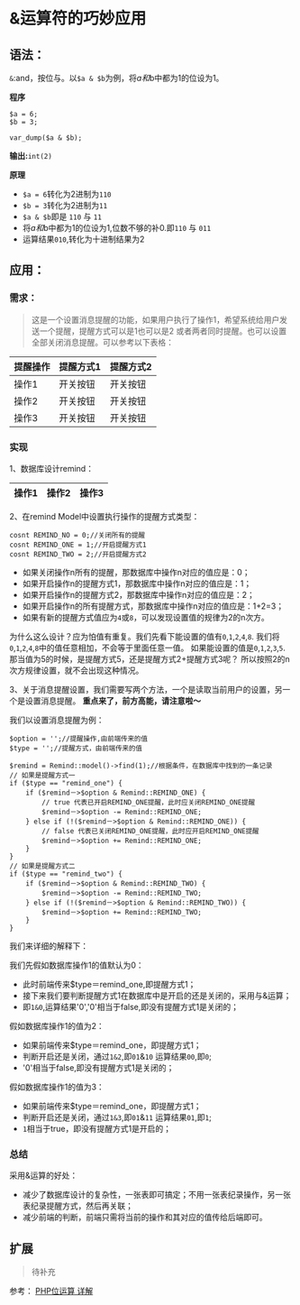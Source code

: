 # &运算符的巧妙应用

## 语法：
`&`:and，按位与。以`$a & $b`为例，将$a和$b中都为1的位设为1。

**程序**

```
$a = 6;
$b = 3;

var_dump($a & $b);
```

**输出:**`int(2)`

**原理** 

+ `$a = 6`转化为2进制为`110`
+ `$b = 3`转化为2进制为`11`
+ `$a & $b`即是 `110` 与 `11`
+ 将$a和$b中都为1的位设为1,位数不够的补0.即`110` 与 `011`
+ 运算结果`010`,转化为十进制结果为2


## 应用：

### 需求：
> 这是一个设置消息提醒的功能，如果用户执行了操作1，希望系统给用户发送一个提醒，提醒方式可以是1也可以是2
或者两者同时提醒。也可以设置全部关闭消息提醒。可以参考以下表格：

| 提醒操作  | 提醒方式1 | 提醒方式2 | 
|---------|----------|---------|
|  操作1   | 开关按钮   | 开关按钮 |
|  操作2   | 开关按钮   | 开关按钮 |  
|  操作3   | 开关按钮   | 开关按钮 |  

### 实现
1、数据库设计remind：

| 操作1  | 操作2 | 操作3 | 
|---------|----------|---------|

2、在remind Model中设置执行操作的提醒方式类型：

```
cosnt REMIND_NO = 0;//关闭所有的提醒
cosnt REMIND_ONE = 1;//开启提醒方式1
cosnt REMIND_TWO = 2;//开启提醒方式2
```

+ 如果关闭操作n所有的提醒，那数据库中操作n对应的值应是：0；
+ 如果开启操作n的提醒方式1，那数据库中操作n对应的值应是：1；
+ 如果开启操作n的提醒方式2，那数据库中操作n对应的值应是：2；
+ 如果开启操作n的所有提醒方式，那数据库中操作n对应的值应是：1+2=3；
+ 如果有新的提醒方式值应为`4`或`8`，可以发现设置值的规律为2的n次方。

为什么这么设计？应为怕值有重复。我们先看下能设置的值有`0`,`1`,`2`,`4`,`8`.
我们将`0`,`1`,`2`,`4`,`8`中的值任意相加，不会等于里面任意一值。
如果能设置的值是`0`,`1`,`2`,`3`,`5`.那当值为5的时候，是提醒方式5，还是提醒方式2+提醒方式3呢？
所以按照2的n次方规律设置，就不会出现这种情况。

3、关于消息提醒设置，我们需要写两个方法，一个是读取当前用户的设置，另一个是设置消息提醒。
**重点来了，前方高能，请注意啦～**

我们以设置消息提醒为例：
```
$option = '';//提醒操作,由前端传来的值
$type = '';//提醒方式，由前端传来的值

$remind = Remind::model()->find(1);//根据条件，在数据库中找到的一条记录
// 如果是提醒方式一
if ($type == "remind_one") {
	if ($remind－>$option & Remind::REMIND_ONE) {
		// true 代表已开启REMIND_ONE提醒，此时应关闭REMIND_ONE提醒
		$remind－>$option -= Remind::REMIND_ONE;
	} else if (!($remind－>$option & Remind::REMIND_ONE)) {
		// false 代表已关闭REMIND_ONE提醒，此时应开启REMIND_ONE提醒
		$remind－>$option += Remind::REMIND_ONE;
	}
}
// 如果是提醒方式二
if ($type == "remind_two") {
	if ($remind－>$option & Remind::REMIND_TWO) {
		$remind－>$option -= Remind::REMIND_TWO;
	} else if (!($remind－>$option & Remind::REMIND_TWO)) {
		$remind－>$option += Remind::REMIND_TWO;
	}
}
```

我们来详细的解释下：

我们先假如数据库操作1的值默认为0：

+ 此时前端传来$type＝remind_one,即提醒方式1；
+ 接下来我们要判断提醒方式1在数据库中是开启的还是关闭的，采用与&运算；
+ 即`1&0`,运算结果'0','0'相当于false,即没有提醒方式1是关闭的；

假如数据库操作1的值为2：

+ 如果前端传来$type＝remind_one，即提醒方式1；
+ 判断开启还是关闭，通过`1&2`,即`01`&`10` 运算结果`00`,即`0`;
+ '0'相当于false,即没有提醒方式1是关闭的；

假如数据库操作1的值为3：

+ 如果前端传来$type＝remind_one，即提醒方式1；
+ 判断开启还是关闭，通过`1&3`,即`01`&`11` 运算结果`01`,即`1`;
+ `1`相当于true，即没有提醒方式1是开启的；

### 总结
采用&运算的好处：

+ 减少了数据库设计的复杂性，一张表即可搞定；不用一张表纪录操作，另一张表纪录提醒方式，然后再关联；
+ 减少前端的判断，前端只需将当前的操作和其对应的值传给后端即可。

## 扩展
>待补充


参考：
[PHP位运算 详解](http://www.php100.com/html/webkaifa/PHP/PHPyingyong/2013/0821/13762.html)
